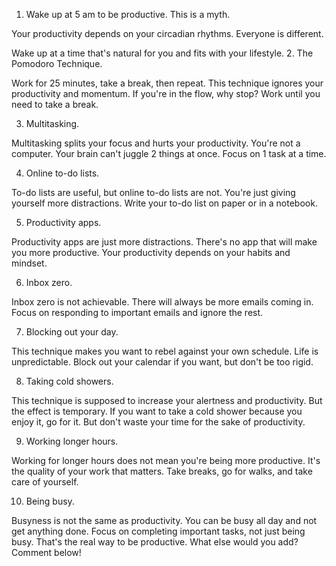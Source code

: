 1. Wake up at 5 am to be productive.
This is a myth.

Your productivity depends on your circadian rhythms.
Everyone is different.

Wake up at a time that's natural for you and fits with your lifestyle.
2. The Pomodoro Technique.

Work for 25 minutes, take a break, then repeat.
This technique ignores your productivity and momentum.
If you're in the flow, why stop?
Work until you need to take a break.

3. Multitasking.

Multitasking splits your focus and hurts your productivity.
You're not a computer.
Your brain can't juggle 2 things at once.
Focus on 1 task at a time.

4. Online to-do lists.

To-do lists are useful, but online to-do lists are not.
You're just giving yourself more distractions.
Write your to-do list on paper or in a notebook.

5. Productivity apps.

Productivity apps are just more distractions.
There's no app that will make you more productive.
Your productivity depends on your habits and mindset.

6. Inbox zero.

Inbox zero is not achievable.
There will always be more emails coming in.
Focus on responding to important emails and ignore the rest.

7. Blocking out your day.

This technique makes you want to rebel against your own schedule.
Life is unpredictable.
Block out your calendar if you want, but don't be too rigid.

8. Taking cold showers.

This technique is supposed to increase your alertness and productivity.
But the effect is temporary.
If you want to take a cold shower because you enjoy it, go for it.
But don't waste your time for the sake of productivity.

9. Working longer hours.

Working for longer hours does not mean you're being more productive.
It's the quality of your work that matters.
Take breaks, go for walks, and take care of yourself.

10. Being busy.

Busyness is not the same as productivity.
You can be busy all day and not get anything done.
Focus on completing important tasks, not just being busy.
That's the real way to be productive.
What else would you add? Comment below!